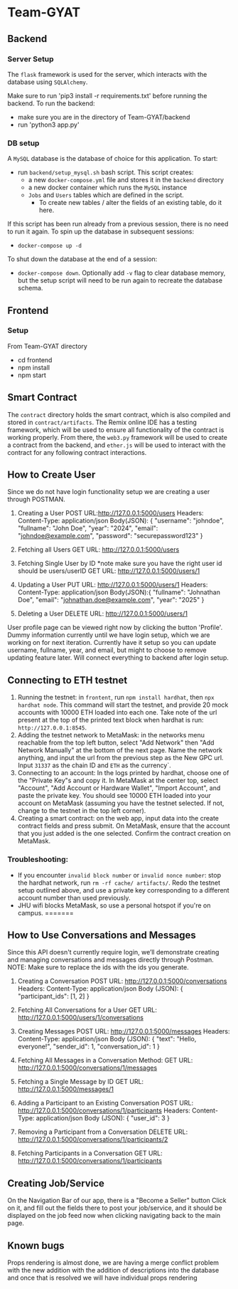 # Team-GYAT

## Backend 
### Server Setup
The `flask` framework is used for the server, which interacts with the database using `SQLAlchemy`.

Make sure to run 'pip3 install -r requirements.txt' before running the backend.
To run the backend:
- make sure you are in the directory of Team-GYAT/backend
- run 'python3 app.py'

### DB setup
A `MySQL` database is the database of choice for this application. To start:
- run `backend/setup_mysql.sh` bash script. This script creates:
  - a new `docker-compose.yml` file and stores it in the `backend` directory
  - a new docker container which runs the `MySQL` instance
  - `Jobs` and `Users` tables which are defined in the script.
    - To create new tables / alter the fields of an existing table, do it here. 

If this script has been run already from a previous session, there is no need to run it again. To spin up the database in subsequent sessions:
- `docker-compose up -d`

To shut down the database at the end of a session:
- `docker-compose down`. Optionally add `-v` flag to clear database memory, but the setup script will need to be run again to recreate the database schema.

## Frontend
### Setup
From Team-GYAT directory
  - cd frontend
  - npm install
  - npm start

## Smart Contract
The `contract` directory holds the smart contract, which is also compiled and stored in `contract/artifacts`. The Remix online IDE has a testing framework, which will be used to ensure all functionality of the contract is working properly. From there, the `web3.py` framework will be used to create a contract from the backend, and `ether.js` will be used to interact with the contract for any following contract interactions.  

## How to Create User
Since we do not have login functionality setup we are creating a user through POSTMAN. 
1. Creating a User
POST URL:http://127.0.0.1:5000/users
Headers: Content-Type: application/json
Body(JSON): {
    "username": "johndoe",
    "fullname": "John Doe",
    "year": "2024",
    "email": "johndoe@example.com",
    "password": "securepassword123"
}
2. Fetching all Users
GET URL: http://127.0.0.1:5000/users

3. Fetching Single User by ID
*note make sure you have the right user id should be users/userID
GET URL: http://127.0.0.1:5000/users/1
  
4. Updating a User
PUT URL: http://127.0.0.1:5000/users/1
Headers: Content-Type: application/json
Body(JSON):{
    "fullname": "Johnathan Doe",
    "email": "johnathan.doe@example.com",
    "year": "2025"
}

5. Deleting a User
DELETE URL: http://127.0.0.1:5000/users/1

User profile page can be viewed right now by clicking the button 'Profile'. Dummy
information currently until we have login setup, which we are working on for
next iteration. Currently have it setup so you can update username, fullname,
year, and email, but might to choose to remove updating feature later. Will
connect everything to backend after login setup.

## Connecting to ETH testnet
1. Running the testnet: in `frontent`, run `npm install hardhat`, then `npx hardhat node`. This command will start the testnet, and provide 20 mock accounts with 10000 ETH loaded into each one. Take note of the url present at the top of the printed text block when hardhat is run: `http://127.0.0.1:8545`.
2. Adding the testnet network to MetaMask: in the networks menu reachable from the top left button, select "Add Network" then "Add Network Manually" at the bottom of the next page. Name the network anything, and input the url from the previous step as the New GPC url. Input `31337` as the chain ID and `ETH` as the currency`.
3. Connecting to an account: In the logs printed by hardhat, choose one of the "Private Key"s and copy it. In MetaMask at the center top, select "Account", "Add Account or Hardware Wallet", "Import Account", and paste the private key. You should see 10000 ETH loaded into your account on MetaMask (assuming you have the testnet selected. If not, change to the testnet in the top left corner).
4. Creating a smart contract: on the web app, input data into the create contract fields and press submit. On MetaMask, ensure that the account that you just added is the one selected. Confirm the contract creation on MetaMask.

### Troubleshooting:
- If you encounter `invalid block number` or `invalid nonce number`: stop the hardhat network, run `rm -rf cache/ artifacts/`. Redo the testnet setup outlined above, and use a private key corresponding to a different account number than used previously.
- JHU wifi blocks MetaMask, so use a personal hotspot if you're on campus.
=======

## How to Use Conversations and Messages
Since this API doesn't currently require login, we’ll demonstrate creating and managing conversations and messages directly through Postman. NOTE: Make sure to replace the ids with the ids you generate.

1. Creating a Conversation
POST URL: http://127.0.0.1:5000/conversations
Headers: Content-Type: application/json
Body (JSON):
{
  "participant_ids": [1, 2]
}

2. Fetching All Conversations for a User
GET URL: http://127.0.0.1:5000/users/1/conversations

3. Creating Messages
POST URL: http://127.0.0.1:5000/messages
Headers: Content-Type: application/json
Body (JSON):
{
  "text": "Hello, everyone!",
  "sender_id": 1,
  "conversation_id": 1
}

4. Fetching All Messages in a Conversation
Method: GET
URL: http://127.0.0.1:5000/conversations/1/messages

5. Fetching a Single Message by ID
GET URL: http://127.0.0.1:5000/messages/1

6. Adding a Participant to an Existing Conversation
POST URL: http://127.0.0.1:5000/conversations/1/participants
Headers: Content-Type: application/json
Body (JSON):
{
  "user_id": 3
}

7. Removing a Participant from a Conversation
DELETE URL: http://127.0.0.1:5000/conversations/1/participants/2

8. Fetching Participants in a Conversation
GET URL: http://127.0.0.1:5000/conversations/1/participants

## Creating Job/Service
On the Navigation Bar of our app, there is a "Become a Seller" button
Click on it, and fill out the fields there to post your job/service, and it 
should be displayed on the job feed now when clicking navigating back
to the main page.

## Known bugs
Props rendering is almost done, we are having a merge conflict problem with the new addition with the addition of descriptions into the database and once that is resolved we will have individual props rendering
